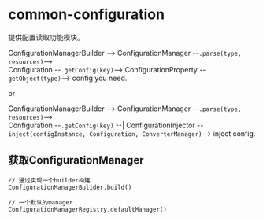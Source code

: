 # common-configuration

提供配置读取功能模块。


ConfigurationManagerBuilder --> 
ConfigurationManager --`.parse(type, resources)`-->  
Configuration --`.getConfig(key)`--> 
ConfigurationProperty --`getObject(type)`--> config you need.

or 

ConfigurationManagerBuilder --> 
ConfigurationManager --`.parse(type, resources)`-->  
Configuration --`.getConfig(key)` --|
ConfigurationInjector --`inject(configInstance, Configuration, ConverterManager)`--> inject config.



## 获取ConfigurationManager
```
// 通过实现一个builder构建
ConfigurationManagerBulider.build()
```

```
// 一个默认的manager
ConfigurationManagerRegistry.defaultManager()
```
